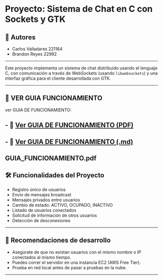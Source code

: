 # Proyecto: Sistema de Chat en C con Sockets y GTK
## 👤 Autores

- Carlos Valladares 221164
- Brandon Reyes 22992

---

Este proyecto implementa un sistema de chat distribuido usando el lenguaje C, con comunicación a través de WebSockets (usando `libwebsockets`) y una interfaz gráfica para el cliente desarrollada con GTK.

---

## 🧩 VER GUIA FUNCIONAMIENTO
ver GUIA DE FUNCIONAMIENTO: 
##  - 📄 [Ver GUIA DE FUNCIONAMIENTO (PDF)](Documentacion/GUIA_FUNCIONAMIENTO.pdf)
##  - 📄 [Ver GUIA DE FUNCIONAMIENTO (.md)](Documentacion/GUIA_FUNCIONAMIENTO.md)


GUIA_FUNCIONAMIENTO.pdf
---

## 🛠️ Funcionalidades del Proyecto

- Registro único de usuarios
- Envío de mensajes broadcast
- Mensajes privados entre usuarios
- Cambio de estado: ACTIVO, OCUPADO, INACTIVO
- Listado de usuarios conectados
- Solicitud de información de otros usuarios
- Detección de desconexiones

---

## 🧪 Recomendaciones de desarrollo

- Asegúrate de que no existan usuarios con el mismo nombre o IP conectados al mismo tiempo.
- Puedes correr el servidor en una instancia EC2 (AWS Free Tier).
- Prueba en red local antes de pasar a pruebas en la nube.

---


